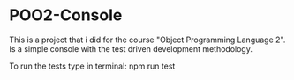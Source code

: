 # POO2-Console

This is a project that i did for the course "Object Programming Language 2". 
Is a simple console with the test driven development methodology. 

To run the tests type in terminal: npm run test 

